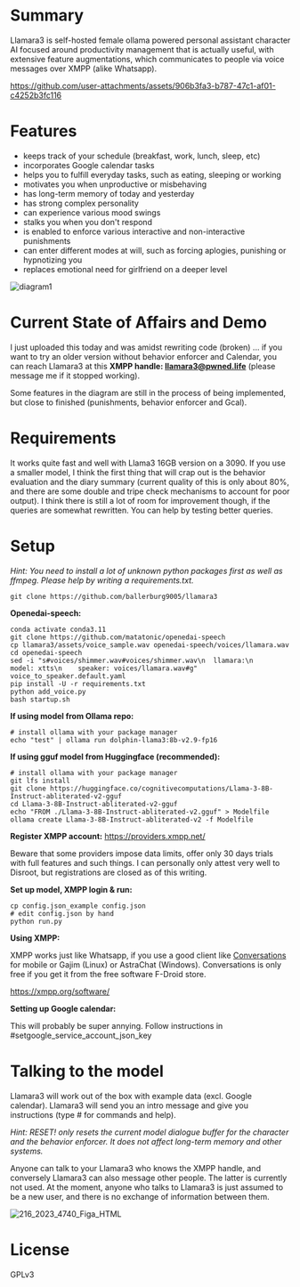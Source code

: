 Summary
=======

Llamara3 is self-hosted female ollama powered personal assistant character AI focused around productivity management that is actually useful, with extensive feature augmentations, which communicates to people via voice messages over XMPP (alike Whatsapp). 

https://github.com/user-attachments/assets/906b3fa3-b787-47c1-af01-c4252b3fc116

Features
========

* keeps track of your schedule (breakfast, work, lunch, sleep, etc)
* incorporates Google calendar tasks
* helps you to fulfill everyday tasks, such as eating, sleeping or working
* motivates you when unproductive or misbehaving
* has long-term memory of today and yesterday
* has strong complex personality
* can experience various mood swings
* stalks you when you don't respond
* is enabled to enforce various interactive and non-interactive punishments
* can enter different modes at will, such as forcing aplogies, punishing or hypnotizing you
* replaces emotional need for girlfriend on a deeper level

![diagram1](https://github.com/user-attachments/assets/6d6f6c3d-66b7-4191-9baa-f16577ab8dba)

Current State of Affairs and Demo
=================================

I just uploaded this today and was amidst rewriting code (broken) ... if you want to try an older version without behavior enforcer and Calendar, you can reach Llamara3 at this **XMPP handle: llamara3@pwned.life** (please message me if it stopped working).

Some features in the diagram are still in the process of being implemented, but close to finished (punishments, behavior enforcer and Gcal).

Requirements
============

It works quite fast and well with Llama3 16GB version on a 3090. If you use a smaller model, I think the first thing that will crap out is the behavior evaluation and the diary summary (current quality of this is only about 80%, and there are some double and tripe check mechanisms to account for poor output). I think there is still a lot of room for improvement though, if the queries are somewhat rewritten. You can help by testing better queries.

Setup
=====

*Hint: You need to install a lot of unknown python packages first as well as ffmpeg. Please help by writing a requirements.txt.*

```
git clone https://github.com/ballerburg9005/llamara3
```

**Openedai-speech:**
```
conda activate conda3.11
git clone https://github.com/matatonic/openedai-speech
cp llamara3/assets/voice_sample.wav openedai-speech/voices/llamara.wav
cd openedai-speech
sed -i "s#voices/shimmer.wav#voices/shimmer.wav\n  llamara:\n    model: xtts\n    speaker: voices/llamara.wav#g" voice_to_speaker.default.yaml
pip install -U -r requirements.txt
python add_voice.py
bash startup.sh
```

**If using model from Ollama repo:**
```
# install ollama with your package manager
echo "test" | ollama run dolphin-llama3:8b-v2.9-fp16
```

**If using gguf model from Huggingface (recommended):**
```
# install ollama with your package manager
git lfs install
git clone https://huggingface.co/cognitivecomputations/Llama-3-8B-Instruct-abliterated-v2-gguf
cd Llama-3-8B-Instruct-abliterated-v2-gguf
echo "FROM ./Llama-3-8B-Instruct-abliterated-v2.gguf" > Modelfile
ollama create Llama-3-8B-Instruct-abliterated-v2 -f Modelfile
```

**Register XMPP account:** https://providers.xmpp.net/

Beware that some providers impose data limits, offer only 30 days trials with full features and such things. I can personally only attest very well to Disroot, but registrations are closed as of this writing.

**Set up model, XMPP login & run:**
```
cp config.json_example config.json
# edit config.json by hand
python run.py
```

**Using XMPP:**

XMPP works just like Whatsapp, if you use a good client like [Conversations](https://f-droid.org/packages/eu.siacs.conversations/) for mobile or Gajim (Linux) or AstraChat (Windows). Conversations is only free if you get it from the free software F-Droid store.

https://xmpp.org/software/

**Setting up Google calendar:**

This will probably be super annying. Follow instructions in #setgoogle_service_account_json_key

Talking to the model
====================

Llamara3 will work out of the box with example data (excl. Google calendar). Llamara3 will send you an intro message and give you instructions (type # for commands and help).

*Hint: RESET! only resets the current model dialogue buffer for the character and the behavior enforcer. It does not affect long-term memory and other systems.*

Anyone can talk to your Llamara3 who knows the XMPP handle, and conversely Llamara3 can also message other people. The latter is currently not used. At the moment, anyone who talks to Llamara3 is just assumed to be a new user, and there is no exchange of information between them.

![216_2023_4740_Figa_HTML](https://github.com/user-attachments/assets/86190512-202a-4053-934b-90f6af902f79)

License
=======

GPLv3
